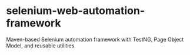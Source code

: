 # selenium-web-automation-framework
Maven-based Selenium automation framework with TestNG, Page Object Model, and reusable utilities.

